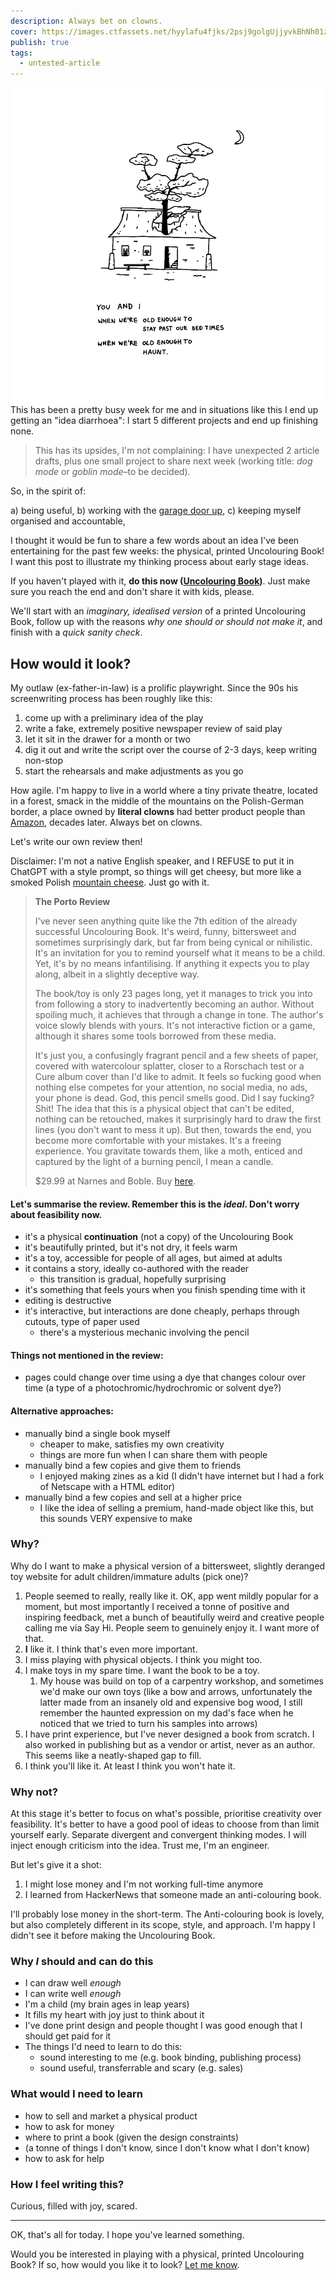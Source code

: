 ```yaml
---
description: Always bet on clowns.
cover: https://images.ctfassets.net/hyylafu4fjks/2psj9golgUjjyvkBhNh01z/b1d625286480e7bd2f2a78498b0e99a9/184773261_175395991146755_4828683660985860878_n_17870293085376490.jpg
publish: true
tags:
  - untested-article
---
```

![two ghosts in an abandoned house with a tree growing through its middle, the label says: You and I when we're old enough to stay past our bedtime, when we're old enough to haunt](drawing-old-enough-to-haunt.png)
This has been a pretty busy week for me and in situations like this I end up getting an "idea diarrhoea": I start 5 different projects and end up finishing none. 

> This has its upsides, I'm not complaining: I have unexpected 2 article drafts, plus one small project to share next week (working title: *dog mode* or *goblin mode*–to be decided). 

So, in the spirit of:

a) being useful,
b) working with the [garage door up](https://notes.andymatuschak.org/zCMhncA1iSE74MKKYQS5PBZ),
c) keeping myself organised and accountable,

I thought it would be fun to share a few words about an idea I've been entertaining for the past few weeks: the physical, printed Uncolouring Book! I want this post to illustrate my thinking process about early stage ideas.  

If you haven't played with it, **do this now ([Uncolouring Book](https://lines.potato.horse))**. Just make sure you reach the end and don't share it with kids, please.

We'll start with an *imaginary, idealised version* of a printed Uncolouring Book, follow up with the reasons *why one should or should not make it*, and finish with a *quick sanity check*.


## How would it look?

My outlaw (ex-father-in-law) is a prolific playwright. Since the 90s his screenwriting process has been roughly like this:

1. come up with a preliminary idea of the play
2. write a fake, extremely positive newspaper review of said play
3. let it sit in the drawer for a month or two
4. dig it out and write the script over the course of 2-3 days, keep writing non-stop
5. start the rehearsals and make adjustments as you go

How agile. I'm happy to live in a world where a tiny private theatre, located in a forest, smack in the middle of the mountains on the Polish-German border, a place owned by **literal clowns** had better product people than [Amazon](https://www.amazon.com/Working-Backwards-Insights-Stories-Secrets/dp/1250267595), decades later. Always bet on clowns. 


Let's write our own review then!

Disclaimer: I'm not a native English speaker, and I REFUSE to put it in ChatGPT with a style prompt, so things will get cheesy, but more like a smoked Polish [mountain cheese](https://en.wikipedia.org/wiki/Oscypek). Just go with it.

> **The Porto Review**
> 
> I've never seen anything quite like the 7th edition of the already successful Uncolouring Book. It's weird, funny, bittersweet and sometimes surprisingly dark, but far from being cynical or nihilistic. It's an invitation for you to remind yourself what it means to be a child. Yet, it's by no means infantilising. If anything it expects you to play along, albeit in a slightly deceptive way.
> 
> The book/toy is only 23 pages long, yet it manages to trick you into from following a story to inadvertently becoming an author. Without spoiling much, it achieves that through a change in tone. The author's voice slowly blends with yours. It's not interactive fiction or a game, although it shares some tools borrowed from these media.
> 
> It's just you, a confusingly fragrant pencil and a few sheets of paper, covered with watercolour splatter, closer to a Rorschach test or a Cure album cover than I'd like to admit. It feels so fucking good when nothing else competes for your attention, no social media, no ads, your phone is dead. God, this pencil smells good. Did I say fucking? Shit! The idea that this is a physical object that can't be edited, nothing can be retouched, makes it surprisingly hard to draw the first lines (you don't want to mess it up). But then, towards the end, you become more comfortable with your mistakes. It's a freeing experience. You gravitate towards them, like a moth, enticed and captured by the light of a burning pencil, I mean a candle.
> 
> $29.99 at Narnes and Boble. Buy [here](https://rafal.ck.page/products/tip).

#### Let's summarise the review. Remember this is the *ideal*. Don't worry about feasibility now.

- it's a physical **continuation** (not a copy) of the Uncolouring Book
- it's beautifully printed, but it's not dry, it feels warm
- it's a toy, accessible for people of all ages, but aimed at adults
- it contains a story, ideally co-authored with the reader
	- this transition is gradual, hopefully surprising
- it's something that feels yours when you finish spending time with it
- editing is destructive
- it's interactive, but interactions are done cheaply, perhaps through cutouts, type of paper used
	- there's a mysterious mechanic involving the pencil

#### Things not mentioned in the review:
- pages could change over time using a dye that changes colour over time (a type of a photochromic/hydrochromic or solvent dye?)

#### Alternative approaches:
- manually bind a single book myself
	- cheaper to make, satisfies my own creativity
	- things are more fun when I can share them with people
- manually bind a few copies and give them to friends
	- I enjoyed making zines as a kid (I didn't have internet but I had a fork of Netscape with a HTML editor)
- manually bind a few copies and sell at a higher price
	- I like the idea of selling a premium, hand-made object like this, but this sounds VERY expensive to make

### Why?

Why do I want to make a physical version of a bittersweet, slightly deranged toy website for adult children/immature adults (pick one)?

1. People seemed to really, really like it. OK, app went mildly popular for a moment, but most importantly I received a tonne of positive and inspiring feedback, met a bunch of beautifully weird and creative people calling me via Say Hi. People seem to genuinely enjoy it. I want more of that.
2. **I** like it. I think that's even more important.
3. I miss playing with physical objects. I think you might too. 
4. I make toys in my spare time. I want the book to be a toy.
	1. My house was build on top of a carpentry workshop, and sometimes we'd make our own toys (like a bow and arrows, unfortunately the latter made from an insanely old and expensive bog wood, I still remember the haunted expression on my dad's face when he noticed that we tried to turn his samples into arrows)
5. I have print experience, but I've never designed a book from scratch. I also worked in publishing but as a vendor or artist, never as an author. This seems like a neatly-shaped gap to fill.
6. I think you'll like it. At least I think you won't hate it.

### Why not?

At this stage it's better to focus on what's possible, prioritise creativity over feasibility. It's better to have a good pool of ideas to choose from than limit yourself early. Separate divergent and convergent thinking modes. I will inject enough criticism into the idea. Trust me, I'm an engineer.

But let's give it a shot:

1. I might lose money and I'm not working full-time anymore
2. I learned from HackerNews that someone made an anti-colouring book.

I'll probably lose money in the short-term. The Anti-colouring book is lovely, but also completely different in its scope, style, and approach. I'm happy I didn't see it before making the Uncolouring Book.

### Why *I* should and can do this

- I can draw well *enough*
- I can write well *enough*
- I'm a child (my brain ages in leap years)
- It fills my heart with joy just to think about it
- I've done print design and people thought I was good enough that I should get paid for it
- The things I'd need to learn to do this:
	- sound interesting to me (e.g. book binding, publishing process)
	- sound useful, transferrable and scary (e.g. sales)


### What would I need to learn

- how to sell and market a physical product
- how to ask for money
- where to print a book (given the design constraints)
- (a tonne of things I don't know, since I don't know what I don't know)
- how to ask for help

### How I feel writing this?

Curious, filled with joy, scared.

---

OK, that's all for today. I hope you've learned something. 

Would you be interested in playing with a physical, printed Uncolouring Book? If so, how would you like it to look? [Let me know](mailto:hello@sonnet.io).


